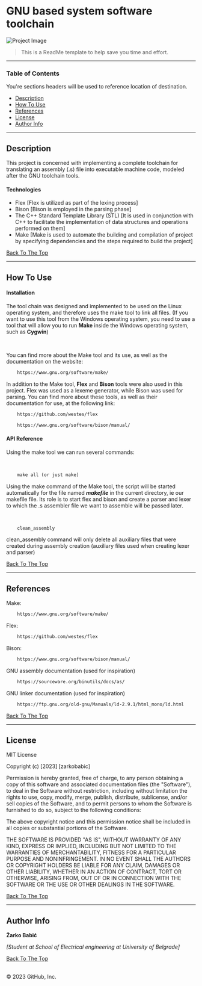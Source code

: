 # GNU based system software toolchain

![Project Image](project-image-url)

> This is a ReadMe template to help save you time and effort.
---

### Table of Contents
You're sections headers will be used to reference location of destination.

- [Description](#description)
- [How To Use](#how-to-use)
- [References](#references)
- [License](#license)
- [Author Info](#author-info)

---

## Description

This project is concerned with implementing a complete toolchain for translating an assembly (.s) file into executable machine code, modeled after the GNU toolchain tools.

#### Technologies

- Flex [Flex is utilized as part of the lexing process]
- Bison [Bison is employed in the parsing phase]
- The C++ Standard Template Library (STL) [It is used in conjunction with C++ to facilitate the implementation of data structures and operations performed on them]
- Make [Make is used to automate the building and compilation of project by specifying dependencies and the steps required to build the project]


[Back To The Top](#gnu-based-system-software-toolchain)

---

## How To Use

#### Installation
The tool chain was designed and implemented to be used on the Linux operating system, and therefore uses the make tool to link all files. (If you want to use this tool from the Windows operating system, you need to use a tool that will allow you to run <b>Make</b> inside the Windows operating system, such as <b>Cygwin</b>)

<br />

You can find more about the Make tool and its use, as well as the documentation on the website:
```html
    https://www.gnu.org/software/make/
```
In addition to the Make tool, <b>Flex</b> and <b>Bison</b> tools were also used in this project. Flex was used as a lexeme generator, while Bison was used for parsing. You can find more about these tools, as well as their documentation for use, at the following link:

```html
    https://github.com/westes/flex
```

```html
    https://www.gnu.org/software/bison/manual/
```


#### API Reference
Using the make tool we can run several commands:

<br />

```html
    make all (or just make)
```

Using the make command of the Make tool, the script will be started automatically for the file named <i><b>makefile</b></i> in the current directory, ie our makefile file. Its role is to start flex and bison and create a parser and lexer to which the .s assembler file we want to assemble will be passed later.

<br />

```html
    clean_assembly
```
clean_assembly command will only delete all auxiliary files that were created during assembly creation (auxiliary files used when creating lexer and parser)


[Back To The Top](#gnu-based-system-software-toolchain)

---

## References
Make:
```html
    https://www.gnu.org/software/make/
```
Flex:
```html
    https://github.com/westes/flex
```
Bison:
```html
    https://www.gnu.org/software/bison/manual/
```
GNU assembly documentation (used for inspiration)
```html
    https://sourceware.org/binutils/docs/as/
```

GNU linker documentation (used for inspiration)
```html
    https://ftp.gnu.org/old-gnu/Manuals/ld-2.9.1/html_mono/ld.html
```



[Back To The Top](#gnu-based-system-software-toolchain)

---

## License

MIT License

Copyright (c) [2023] [zarkobabic]

Permission is hereby granted, free of charge, to any person obtaining a copy
of this software and associated documentation files (the "Software"), to deal
in the Software without restriction, including without limitation the rights
to use, copy, modify, merge, publish, distribute, sublicense, and/or sell
copies of the Software, and to permit persons to whom the Software is
furnished to do so, subject to the following conditions:

The above copyright notice and this permission notice shall be included in all
copies or substantial portions of the Software.

THE SOFTWARE IS PROVIDED "AS IS", WITHOUT WARRANTY OF ANY KIND, EXPRESS OR
IMPLIED, INCLUDING BUT NOT LIMITED TO THE WARRANTIES OF MERCHANTABILITY,
FITNESS FOR A PARTICULAR PURPOSE AND NONINFRINGEMENT. IN NO EVENT SHALL THE
AUTHORS OR COPYRIGHT HOLDERS BE LIABLE FOR ANY CLAIM, DAMAGES OR OTHER
LIABILITY, WHETHER IN AN ACTION OF CONTRACT, TORT OR OTHERWISE, ARISING FROM,
OUT OF OR IN CONNECTION WITH THE SOFTWARE OR THE USE OR OTHER DEALINGS IN THE
SOFTWARE.

[Back To The Top](#gnu-based-system-software-toolchain)

---

## Author Info

<b>Žarko Babić</b>
<br />

<i> [Student at School of Electrical engineering at University of Belgrade] </i>

[Back To The Top](#gnu-based-system-software-toolchain)

<br />
© 2023 GitHub, Inc.
